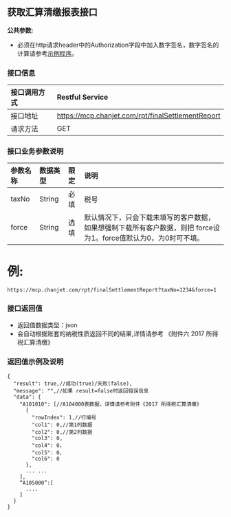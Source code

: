 ##  获取汇算清缴报表接口

**公共参数:**

+ 必须在http请求header中的Authorization字段中加入数字签名，数字签名的计算请参考[示例程序](./附件/报表取数示例代码)。

### 接口信息
| 接口调用方式 | Restful Service        |
| :----- | :--------------------- |
| 接口地址   |https://mcp.chanjet.com/rpt/finalSettlementReport |
| 请求方法   | GET                    |

### 接口业务参数说明

| 参数名称      | 数据类型    | 限定   | 说明        |
| :-------- | :------ | :--- | :-------- |
| taxNo  | String    | 必填   | 税号 |
| force  | String    | 选填   | 默认情况下，只会下载未填写的客户数据，如果想强制下载所有客户数据，则把 force设为1。force值默认为0，为0时可不填。 |

例:
====
```
https://mcp.chanjet.com/rpt/finalSettlementReport?taxNo=1234&force=1
```

### 接口返回值
+ 返回值数据类型：json
+ 会自动根据账套的纳税性质返回不同的结果,详情请参考 《附件六 2017 所得税汇算清缴》

### 返回值示例及说明
```
{
  "result": true,//成功(true)/失败(false),
  "message": "",//如果 result=false时返回错误信息
  "data": {
    "A101010": [//A104000表数据，详情请参考附件《2017 所得税汇算清缴》
      {
        "rowIndex": 1,//行编号
        "col1": 0,//第1列数据
        "col2": 0,//第2列数据
        "col3": 0,
        "col4": 0，
        "col5": 0，
        "col6": 0
      },
      ... ...
    ],
    “A105000”:[
      ....
    ]
  }
}
```

